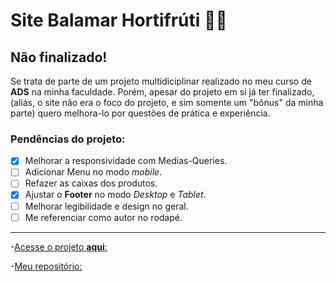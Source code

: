 # Site Balamar Hortifrúti 🥔🥕

## Não finalizado!
Se trata de parte de um projeto multidiciplinar realizado no meu curso de **ADS** na minha faculdade.
Porém, apesar do projeto em si já ter finalizado, (aliás, o site não era o foco do projeto, e sim somente
um "bõnus" da minha parte) quero melhora-lo por questões de prática e experiência.
### Pendências do projeto:
- [x] Melhorar a responsividade com Medias-Queries.
- [ ] Adicionar Menu no modo *mobile*.
- [ ] Refazer as caixas dos produtos.
- [x] Ajustar o **Footer** no modo *Desktop* e *Tablet*.
- [ ] Melhorar legibilidade e design no geral.
- [ ] Me referenciar como autor no rodapé.
---
-[Acesse o projeto **aqui**:](https://brunotolentino.github.io/Site-Balamar-Hortifr-ti/)

-[Meu repositório:](https://github.com/BrunoTolentino)

